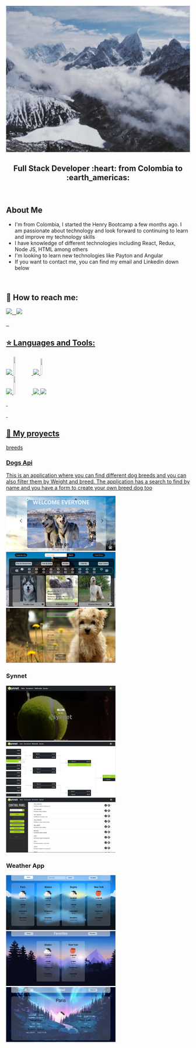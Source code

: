<code><img width="800px" height="400px" src="https://github.com/DF27ARTS/Fernando_Rojas/blob/main/assets/gifntext-gif.gif"></code>

<h2 align="center">
Full Stack Developer :heart: from Colombia to :earth_americas:
</h2>

&nbsp;&nbsp;

<p>
 <h2> About Me </h2>
 <ul>
   <li> I'm from Colombia, I started the Henry Bootcamp a few months ago. I am passionate about technology and look forward to continuing to learn and improve my technology skills </li>
   <li> I have knowledge of different technologies including React, Redux, Node JS, HTML among others </li>
   <li> I'm looking to learn new technologies like Payton and Angular </li>
   <li> If you want to contact me, you can find my email and Linkedin down below </li>
 </ul>
</p>

&nbsp;

## :paperclip: How to reach me:

<span >
<a href="https://www.linkedin.com/in/diego-fernando-rojas-carrillo-full-stack-developer/" ><img width="5%" src="https://github.com/WanCirone/wancirone/blob/main/logos/linkedin-icon.png"> &nbsp;
</span><a href="mailto:diego27Fernando72@gmail.com" ><img width="5%" src="https://github.com/WanCirone/wancirone/blob/main/logos/gmail-icon%20green.png">
</span>
 
 
&nbsp;&nbsp;

## :star: Languages and Tools:

<p>
  <code><img width="10%" src="https://www.vectorlogo.zone/logos/w3_html5/w3_html5-ar21.svg"></code>
  <code><img width="10%" height="50px" src="https://github.com/WanCirone/wancirone/blob/main/logos/javascript-1.svg"></code>
  <code><img width="10%" src="https://www.vectorlogo.zone/logos/git-scm/git-scm-ar21.svg"></code>
  <code><img width="10%" height="45" src="https://cdn.worldvectorlogo.com/logos/redux.svg"></code>
  <br />
  <code><img width="10%" src="https://www.vectorlogo.zone/logos/nodejs/nodejs-ar21.svg"></code>
  <code><img  width="10%" height="50px" src="https://github.com/WanCirone/wancirone/blob/main/logos/expressjs.svg"></code>
  <code><img width="10%" src="https://www.vectorlogo.zone/logos/postgresql/postgresql-ar21.svg"></code>
  <code><img width="10%" src="https://www.vectorlogo.zone/logos/sequelizejs/sequelizejs-ar21.svg"></code>
  <br />
</p>

&nbsp;

&nbsp;

## :pushpin: My proyects

breeds

<p>
  <h3> Dogs Api </h3>
  <p> This is an application where you can find different dog breeds and you can also filter them by Weight and breed. The application has a search to find by name and you have a form to create your own breed dog too </p>
  
  <a><img width="300px" height="150px" src="https://github.com/DF27ARTS/Fernando_Rojas/blob/main/images/app_dogs1.png"></a>
  <a><img width="300px" height="150px" src="https://github.com/DF27ARTS/Fernando_Rojas/blob/main/images/app_dogs2.png"></a>
  <a><img width="300px" height="150px" src="https://github.com/DF27ARTS/Fernando_Rojas/blob/main/images/app_dogs4.png"></a>
</p>
<p>
  <h3> Synnet </h3>
  
  <a><img width="300px" height="150px" src="https://github.com/DF27ARTS/Fernando_Rojas/blob/main/images/synnet_image1.png"></a>
  <a><img width="300px" height="150px" src="https://github.com/DF27ARTS/Fernando_Rojas/blob/main/images/synnet_image4.png"></a>
  <a><img width="300px" height="150px" src="https://github.com/DF27ARTS/Fernando_Rojas/blob/main/images/synnet_image5.png"></a>
</p>
<p>
  <h3> Weather App </h3>
  
  <a><img width="300px" height="150px" src="https://github.com/DF27ARTS/Fernando_Rojas/blob/main/images/weather_app_img1.jpg"></a>
  <a><img width="300px" height="150px" src="https://github.com/DF27ARTS/Fernando_Rojas/blob/main/images/weather_app_img3.jpg"></a>
  <a><img width="300px" height="150px" src="https://github.com/DF27ARTS/Fernando_Rojas/blob/main/images/weather_app_img6.jpg"></a>
</p>
&nbsp;

